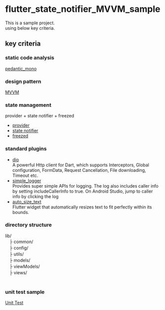 # flutter_state_notifier_MVVM_sample

This is a sample project.  
using below key criteria.  

## key criteria  
### static code analysis
[pedantic_mono](https://pub.dev/packages/pedantic_mono)

### design pattern
[MVVM](https://en.wikipedia.org/wiki/Model%E2%80%93view%E2%80%93viewmodel)

### state management
provider + state notifier + freezed  
- [provider](https://pub.dev/packages/provider)
- [state notifier](https://pub.dev/packages/state_notifier)
- [freezed](https://pub.dev/packages/freezed)

### standard plugins
- [dio](https://pub.dev/packages/dio)  
A powerful Http client for Dart, which supports Interceptors, Global configuration, FormData, Request Cancellation, File downloading, Timeout etc.
 - [simple_logger](https://pub.dev/packages/simple_logger)  
 Provides super simple APIs for logging. The log also includes caller info by setting includeCallerInfo to true. On Android Studio, jump to caller info by clicking the log
 - [auto_size_text](https://pub.dev/packages/auto_size_text)   
 Flutter widget that automatically resizes text to fit perfectly within its bounds.
 
### directory structure
 lib/  
　├ common/  
　├ config/  
　├ utils/  
　├ models/  
　├ viewModels/  
　├ views/  
　　
### unit test sample
[Unit Test](https://flutter.dev/docs/testing#unit-tests)

